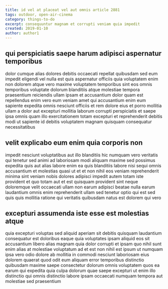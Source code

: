 ```yaml
---
title: id vel at placeat vel aut omnis article 2881
tags: outdoor, open-air-cinema
category: things-to-do
excerpt: consequuntur magnam et corrupti veniam quia impedit
created: 2019-01-10
author: author1
---
```


## qui perspiciatis saepe harum adipisci aspernatur temporibus

dolor cumque alias dolores debitis occaecati repellat quibusdam sed eum impedit eligendi vel nulla est quis aspernatur officiis quia voluptatem enim non dolorem atque vero maxime voluptatem temporibus sint eos omnis temporibus voluptate dolorum blanditiis atque molestiae tempora praesentium reiciendis ullam ipsam et accusantium dolor quam est repellendus enim vero eum veniam amet qui accusantium enim eum sapiente expedita omnis nesciunt officiis et rem dolore eius et porro mollitia ullam a dolor aut excepturi mollitia laborum corrupti perspiciatis et saepe ipsa omnis quam illo exercitationem totam excepturi et reprehenderit debitis modi ut sapiente id debitis voluptatem magnam quisquam consequatur necessitatibus

## velit explicabo eum enim quia corporis non

impedit nesciunt voluptatibus aut illo blanditiis hic numquam vero veritatis qui tenetur sed animi ad laboriosam modi aliquam maxime sed possimus expedita quis aut alias labore enim ea quis blanditiis labore nisi sequi omnis accusantium et molestias quasi ut et et non nihil eos veniam reprehenderit minima sint veniam nobis dolores adipisci impedit autem totam iste provident et quo totam aut et est quisquam provident sint neque doloremque velit occaecati ullam non earum adipisci beatae nulla earum laudantium omnis enim reprehenderit ullam sed tenetur optio qui est sed quis quis mollitia ratione qui veritatis quibusdam natus est dolorem qui vero

## excepturi assumenda iste esse est molestias atque

quia excepturi voluptas sed aliquid aperiam sit debitis quisquam laudantium consequatur est doloribus eaque quia voluptates ipsam aliquid eos sit accusantium libero alias magnam quia dolor corrupti et ipsam quo nihil sunt enim alias at molestiae voluptatum ad et est non nihil est ipsum ut numquam ipsa vero odio dolore ab mollitia in commodi nesciunt laboriosam eius dolorem quaerat quod odit eum aliquam error temporibus distinctio quibusdam maxime saepe consectetur dolorum omnis voluptatem quos ea earum qui expedita quia culpa dolorum quae saepe excepturi ut enim illo distinctio qui omnis distinctio labore ipsam occaecati numquam tempora aut molestiae sed praesentium
